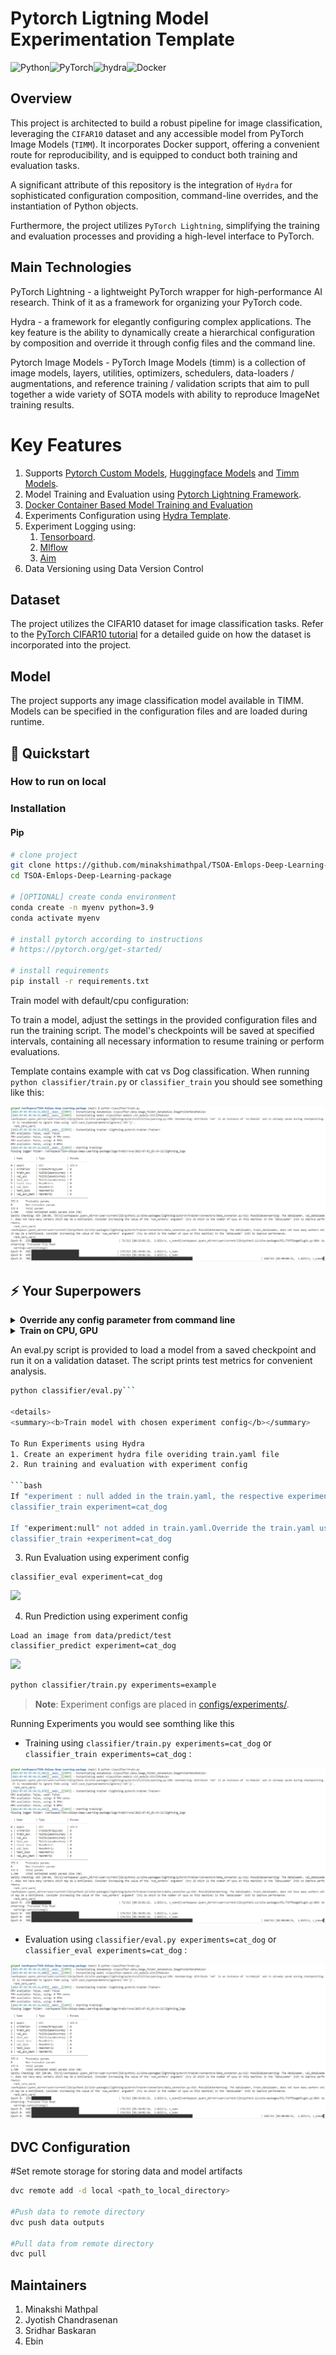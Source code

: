 # Pytorch Ligtning Model Experimentation Template

![Python](https://img.shields.io/badge/python-3670A0?style=for-the-badge&logo=python&logoColor=ffdd54)![PyTorch](https://img.shields.io/badge/PyTorch-%23EE4C2C.svg?style=for-the-badge&logo=PyTorch&logoColor=white)![hydra](https://img.shields.io/badge/Config-Hydra_1.3-89b8cd)![Docker](https://img.shields.io/badge/docker-%230db7ed.svg?style=for-the-badge&logo=docker&logoColor=white)

## Overview
This project is architected to build a robust pipeline for image classification, leveraging the `CIFAR10` dataset and any accessible model from PyTorch Image Models (`TIMM`). It incorporates Docker support, offering a convenient route for reproducibility, and is equipped to conduct both training and evaluation tasks.

A significant attribute of this repository is the integration of `Hydra` for sophisticated configuration composition, command-line overrides, and the instantiation of Python objects. 

Furthermore, the project utilizes `PyTorch Lightning`, simplifying the training and evaluation processes and providing a high-level interface to PyTorch.

## Main Technologies
PyTorch Lightning - a lightweight PyTorch wrapper for high-performance AI research. Think of it as a framework for organizing your PyTorch code.

Hydra - a framework for elegantly configuring complex applications. The key feature is the ability to dynamically create a hierarchical configuration by composition and override it through config files and the command line.

Pytorch Image Models - PyTorch Image Models (timm) is a collection of image models, layers, utilities, optimizers, schedulers, data-loaders / augmentations, and reference training / validation scripts that aim to pull together a wide variety of SOTA models with ability to reproduce ImageNet training results.

# Key Features

1. Supports [Pytorch Custom Models](https://pytorch.org/vision/stable/models.html), [Huggingface Models](https://huggingface.co/models) and [Timm Models](https://github.com/huggingface/pytorch-image-models).
2. Model Training and Evaluation using [Pytorch Lightning Framework](https://lightning.ai/).
3. [Docker Container Based Model Training and Evaluation](https://github.com/u6yuvi/dl-package/tree/main#using-docker-containers)
3. Experiments Configuration using [Hydra Template](https://hydra.cc/).
4. Experiment Logging using:
    1. [Tensorboard](https://www.tensorflow.org/tensorboard/get_started).
    2. [Mlflow](https://github.com/mlflow/mlflow/)
    3. [Aim](https://github.com/aimhubio/aim)
5. Data Versioning using Data Version Control

## Dataset

The project utilizes the CIFAR10 dataset for image classification tasks. Refer to the [PyTorch CIFAR10 tutorial](https://pytorch.org/tutorials/beginner/blitz/cifar10_tutorial.html) for a detailed guide on how the dataset is incorporated into the project.

## Model

The project supports any image classification model available in TIMM. Models can be specified in the configuration files and are loaded during runtime.


## 🚀  Quickstart

### How to run on local

### Installation

#### Pip

```bash
# clone project
git clone https://github.com/minakshimathpal/TSOA-Emlops-Deep-Learning-package
cd TSOA-Emlops-Deep-Learning-package

# [OPTIONAL] create conda environment
conda create -n myenv python=3.9
conda activate myenv

# install pytorch according to instructions
# https://pytorch.org/get-started/

# install requirements
pip install -r requirements.txt
```
Train model with default/cpu configuration:

To train a model, adjust the settings in the provided configuration files and run the training script. The model's checkpoints will be saved at specified intervals, containing all necessary information to resume training or perform evaluations.

Template contains example with cat vs Dog  classification.
When running ```python classifier/train.py``` or ```classifier_train``` you should see something like this:
<div align="center">

![](https://github.com/minakshimathpal/TSOA-Emlops-Deep-Learning-package/blob/main/artifacts/terminal.png)

</div>

## ⚡  Your Superpowers

<details>
<summary><b>Override any config parameter from command line</b></summary>

```bash
python classifier/train.py trainer.max_epochs=20 model.optimizer.lr=1e-4
```

> **Note**: You can also add new parameters with `+` sign.

```bash
python train.py +model.new_param="owo"
```
</details>

<details>
<summary><b>Train on CPU, GPU</b></summary>

```bash
# train on CPU
python classifier/train.py trainer=cpu
python classifier/eval.py

# You can override any parameter from command line like this
python classifier/train.py trainer.max_epochs=20 data.batch_size=64

# train on 1 GPU
python classifier/train.py trainer=gpu
```
</details>

An eval.py script is provided to load a model from a saved checkpoint and run it on a validation dataset. The script prints test metrics for convenient analysis.
```bash
python classifier/eval.py```

<details>
<summary><b>Train model with chosen experiment config</b></summary>

To Run Experiments using Hydra
1. Create an experiment hydra file overiding train.yaml file
2. Run training and evaluation with experiment config

```bash
If "experiment : null added in the train.yaml, the respective experiment.yaml(for eg cat_dog here) will overide the configuration
classifier_train experiment=cat_dog

If "experiment:null" not added in train.yaml.Override the train.yaml using
classifier_train +experiment=cat_dog
```    
3. Run Evaluation using experiment config
```
classifier_eval experiment=cat_dog
```
![](images/eval.png)

4. Run Prediction using experiment config
```
Load an image from data/predict/test
classifier_predict experiment=cat_dog
```
![](images/predict.png)

```bash
python classifier/train.py experiments=example
```
> **Note**: Experiment configs are placed in [configs/experiments/](configs/experiments/).
</details>

Running Experiments you would see somthing like this 
- Training using  ```classifier/train.py experiments=cat_dog```  or  ```classifier_train experiments=cat_dog``` :
<div align="center">

![](https://github.com/minakshimathpal/TSOA-Emlops-Deep-Learning-package/blob/main/artifacts/terminal.png)

</div>

- Evaluation using  ```classifier/eval.py experiments=cat_dog``` or ```classifier_eval experiments=cat_dog``` :
<div align="center">

![](https://github.com/minakshimathpal/TSOA-Emlops-Deep-Learning-package/blob/main/artifacts/terminal.png)

</div>

## DVC Configuration
#Set remote storage for storing data and model artifacts
```bash
dvc remote add -d local <path_to_local_directory>

#Push data to remote directory
dvc push data outputs

#Pull data from remote directory
dvc pull
```
## Maintainers
  1. Minakshi Mathpal
  2. Jyotish Chandrasenan
  3. Sridhar Baskaran
  4. Ebin
